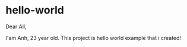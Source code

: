 # hello-world

Dear All,

I'am Anh, 23 year old. This project is hello world example that i created!
